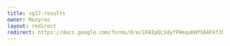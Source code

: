 ```yaml
---
title: sg17-results
owner: Rozyroz
layout: redirect
redirect: https://docs.google.com/forms/d/e/1FAIpQLSdyfFHequKHfS6AFkfJh05CXYNV0j_G0YRk-PGKIlCFNDdK-Q/viewform
---
```

